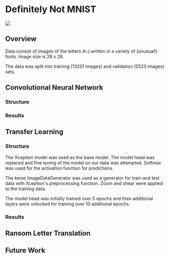 # Definitely Not MNIST

<img src="https://github.com/tdurnford/DefinitelyNotMNIST/blob/case-study/graphics/sample_letters.png"></img>

## Overview
Data consist of images of the letters A-J written in a variety of (unusual!) fonts. Image size is 28 x 28.

The data was split into training (13201 images) and validation (5523 images) sets.

## Convolutional Neural Network

### Structure

### Results

## Transfer Learning

### Structure
The Xception model was used as the base model. The model head was replaced and fine tuning of the model on our data was attempted. Softmax was used for the activation function for predictions. 

The keras ImageDataGenerator was used as a generator for train and test data with Xception's preprocessing function. 
Zoom and shear were applied to the training data.

The model head was initially trained over 5 epochs and then additional layers were unlocked for training over 10 additional epochs.

### Results

## Ransom Letter Translation 

## Future Work
